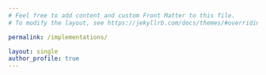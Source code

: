 ```yaml
---
# Feel free to add content and custom Front Matter to this file.
# To modify the layout, see https://jekyllrb.com/docs/themes/#overriding-theme-defaults

permalink: /implementations/

layout: single
author_profile: true
---
```

